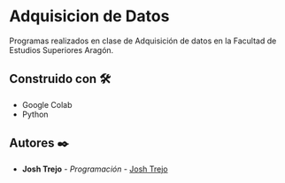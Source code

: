 # Adquisicion de Datos

Programas realizados en clase de Adquisición de datos en la Facultad de Estudios Superiores Aragón.

## Construido con 🛠️

* Google Colab
* Python

## Autores ✒️

* **Josh Trejo** - *Programación* - [Josh Trejo](https://github.com/jorgejoshuatt)
